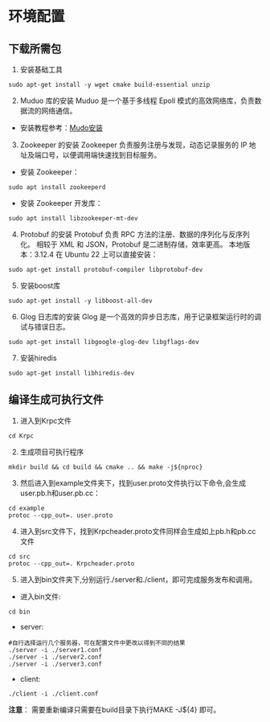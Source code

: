 # 环境配置
## 下载所需包

1. 安装基础工具
```shell
sudo apt-get install -y wget cmake build-essential unzip
```
2. Muduo 库的安装
Muduo 是一个基于多线程 Epoll 模式的高效网络库，负责数据流的网络通信。

- 安装教程参考：[Mudo安装](https://blog.csdn.net/QIANGWEIYUAN/article/details/89023980)

3. Zookeeper 的安装
Zookeeper 负责服务注册与发现，动态记录服务的 IP 地址及端口号，以便调用端快速找到目标服务。

* 安装 Zookeeper：
```shell
sudo apt install zookeeperd
```
* 安装 Zookeeper 开发库：
```shell
sudo apt install libzookeeper-mt-dev
```
4. Protobuf 的安装
Protobuf 负责 RPC 方法的注册、数据的序列化与反序列化。
相较于 XML 和 JSON，Protobuf 是二进制存储，效率更高。
本地版本：3.12.4
在 Ubuntu 22 上可以直接安装：
```shell
sudo apt-get install protobuf-compiler libprotobuf-dev
```

5. 安装boost库
```shell
sudo apt-get install -y libboost-all-dev
```

6. Glog 日志库的安装
Glog 是一个高效的异步日志库，用于记录框架运行时的调试与错误日志。
```shell
sudo apt-get install libgoogle-glog-dev libgflags-dev
```

7. 安装hiredis

```shell
sudo apt-get install libhiredis-dev
```

## 编译生成可执行文件

1. 进入到Krpc文件

```shell
cd Krpc
```

2. 生成项目可执行程序
```shell
mkdir build && cd build && cmake .. && make -j${nproc} 
```

3. 然后进入到example文件夹下，找到user.proto文件执行以下命令,会生成user.pb.h和user.pb.cc：
```shell
cd example
protoc --cpp_out=. user.proto
```

4. 进入到src文件下，找到Krpcheader.proto文件同样会生成如上pb.h和pb.cc文件
```shell
cd src
protoc --cpp_out=. Krpcheader.proto
```

5. 进入到bin文件夹下,分别运行./server和./client，即可完成服务发布和调用。

- 进入bin文件:
```shell
cd bin
```

- server:
```shell
#自行选择运行几个服务器，可在配置文件中更改以得到不同的结果
./server -i ./server1.conf
./server -i ./server2.conf
./server -i ./server3.conf
```

- client:
```shell
./client -i ./client.conf
```
**注意**： 需要重新编译只需要在build目录下执行MAKE -J${4} 即可。